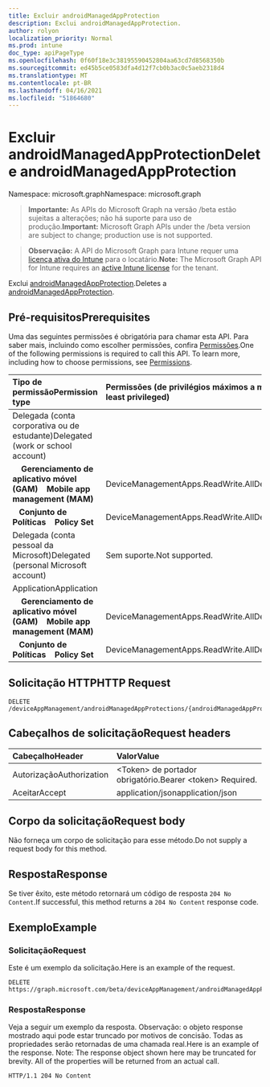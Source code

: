 ```yaml
---
title: Excluir androidManagedAppProtection
description: Exclui androidManagedAppProtection.
author: rolyon
localization_priority: Normal
ms.prod: intune
doc_type: apiPageType
ms.openlocfilehash: 0f60f18e3c38195590452804aa63cd7d8568350b
ms.sourcegitcommit: ed45b5ce0583dfa4d12f7cb0b3ac0c5aeb2318d4
ms.translationtype: MT
ms.contentlocale: pt-BR
ms.lasthandoff: 04/16/2021
ms.locfileid: "51864680"
---
```

# <a name="delete-androidmanagedappprotection"></a><span data-ttu-id="c9ab5-103">Excluir androidManagedAppProtection</span><span class="sxs-lookup"><span data-stu-id="c9ab5-103">Delete androidManagedAppProtection</span></span>

<span data-ttu-id="c9ab5-104">Namespace: microsoft.graph</span><span class="sxs-lookup"><span data-stu-id="c9ab5-104">Namespace: microsoft.graph</span></span>

> <span data-ttu-id="c9ab5-105">**Importante:** As APIs do Microsoft Graph na versão /beta estão sujeitas a alterações; não há suporte para uso de produção.</span><span class="sxs-lookup"><span data-stu-id="c9ab5-105">**Important:** Microsoft Graph APIs under the /beta version are subject to change; production use is not supported.</span></span>

> <span data-ttu-id="c9ab5-106">**Observação:** A API do Microsoft Graph para Intune requer uma [licença ativa do Intune](https://go.microsoft.com/fwlink/?linkid=839381) para o locatário.</span><span class="sxs-lookup"><span data-stu-id="c9ab5-106">**Note:** The Microsoft Graph API for Intune requires an [active Intune license](https://go.microsoft.com/fwlink/?linkid=839381) for the tenant.</span></span>

<span data-ttu-id="c9ab5-107">Exclui [androidManagedAppProtection](../resources/intune-shared-androidmanagedappprotection.md).</span><span class="sxs-lookup"><span data-stu-id="c9ab5-107">Deletes a [androidManagedAppProtection](../resources/intune-shared-androidmanagedappprotection.md).</span></span>

## <a name="prerequisites"></a><span data-ttu-id="c9ab5-108">Pré-requisitos</span><span class="sxs-lookup"><span data-stu-id="c9ab5-108">Prerequisites</span></span>
<span data-ttu-id="c9ab5-p101">Uma das seguintes permissões é obrigatória para chamar esta API. Para saber mais, incluindo como escolher permissões, confira [Permissões](/graph/permissions-reference).</span><span class="sxs-lookup"><span data-stu-id="c9ab5-p101">One of the following permissions is required to call this API. To learn more, including how to choose permissions, see [Permissions](/graph/permissions-reference).</span></span>

|<span data-ttu-id="c9ab5-111">Tipo de permissão</span><span class="sxs-lookup"><span data-stu-id="c9ab5-111">Permission type</span></span>|<span data-ttu-id="c9ab5-112">Permissões (de privilégios máximos a mínimos)</span><span class="sxs-lookup"><span data-stu-id="c9ab5-112">Permissions (from most to least privileged)</span></span>|
|:---|:---|
|<span data-ttu-id="c9ab5-113">Delegada (conta corporativa ou de estudante)</span><span class="sxs-lookup"><span data-stu-id="c9ab5-113">Delegated (work or school account)</span></span>||
| <span data-ttu-id="c9ab5-114">&nbsp; &nbsp; **Gerenciamento de aplicativo móvel (GAM)**</span><span class="sxs-lookup"><span data-stu-id="c9ab5-114">&nbsp; &nbsp; **Mobile app management (MAM)**</span></span> | <span data-ttu-id="c9ab5-115">DeviceManagementApps.ReadWrite.All</span><span class="sxs-lookup"><span data-stu-id="c9ab5-115">DeviceManagementApps.ReadWrite.All</span></span>|
| <span data-ttu-id="c9ab5-116">&nbsp;&nbsp; **Conjunto de Políticas**</span><span class="sxs-lookup"><span data-stu-id="c9ab5-116">&nbsp; &nbsp; **Policy Set**</span></span> | <span data-ttu-id="c9ab5-117">DeviceManagementApps.ReadWrite.All</span><span class="sxs-lookup"><span data-stu-id="c9ab5-117">DeviceManagementApps.ReadWrite.All</span></span>|
|<span data-ttu-id="c9ab5-118">Delegada (conta pessoal da Microsoft)</span><span class="sxs-lookup"><span data-stu-id="c9ab5-118">Delegated (personal Microsoft account)</span></span>|<span data-ttu-id="c9ab5-119">Sem suporte.</span><span class="sxs-lookup"><span data-stu-id="c9ab5-119">Not supported.</span></span>|
|<span data-ttu-id="c9ab5-120">Application</span><span class="sxs-lookup"><span data-stu-id="c9ab5-120">Application</span></span>||
| <span data-ttu-id="c9ab5-121">&nbsp; &nbsp; **Gerenciamento de aplicativo móvel (GAM)**</span><span class="sxs-lookup"><span data-stu-id="c9ab5-121">&nbsp; &nbsp; **Mobile app management (MAM)**</span></span> | <span data-ttu-id="c9ab5-122">DeviceManagementApps.ReadWrite.All</span><span class="sxs-lookup"><span data-stu-id="c9ab5-122">DeviceManagementApps.ReadWrite.All</span></span>|
| <span data-ttu-id="c9ab5-123">&nbsp;&nbsp; **Conjunto de Políticas**</span><span class="sxs-lookup"><span data-stu-id="c9ab5-123">&nbsp; &nbsp; **Policy Set**</span></span> | <span data-ttu-id="c9ab5-124">DeviceManagementApps.ReadWrite.All</span><span class="sxs-lookup"><span data-stu-id="c9ab5-124">DeviceManagementApps.ReadWrite.All</span></span>|

## <a name="http-request"></a><span data-ttu-id="c9ab5-125">Solicitação HTTP</span><span class="sxs-lookup"><span data-stu-id="c9ab5-125">HTTP Request</span></span>
<!-- {
  "blockType": "ignored"
}
-->
``` http
DELETE /deviceAppManagement/androidManagedAppProtections/{androidManagedAppProtectionId}
```

## <a name="request-headers"></a><span data-ttu-id="c9ab5-126">Cabeçalhos de solicitação</span><span class="sxs-lookup"><span data-stu-id="c9ab5-126">Request headers</span></span>
|<span data-ttu-id="c9ab5-127">Cabeçalho</span><span class="sxs-lookup"><span data-stu-id="c9ab5-127">Header</span></span>|<span data-ttu-id="c9ab5-128">Valor</span><span class="sxs-lookup"><span data-stu-id="c9ab5-128">Value</span></span>|
|:---|:---|
|<span data-ttu-id="c9ab5-129">Autorização</span><span class="sxs-lookup"><span data-stu-id="c9ab5-129">Authorization</span></span>|<span data-ttu-id="c9ab5-130">&lt;Token&gt; de portador obrigatório.</span><span class="sxs-lookup"><span data-stu-id="c9ab5-130">Bearer &lt;token&gt; Required.</span></span>|
|<span data-ttu-id="c9ab5-131">Aceitar</span><span class="sxs-lookup"><span data-stu-id="c9ab5-131">Accept</span></span>|<span data-ttu-id="c9ab5-132">application/json</span><span class="sxs-lookup"><span data-stu-id="c9ab5-132">application/json</span></span>|

## <a name="request-body"></a><span data-ttu-id="c9ab5-133">Corpo da solicitação</span><span class="sxs-lookup"><span data-stu-id="c9ab5-133">Request body</span></span>
<span data-ttu-id="c9ab5-134">Não forneça um corpo de solicitação para esse método.</span><span class="sxs-lookup"><span data-stu-id="c9ab5-134">Do not supply a request body for this method.</span></span>

## <a name="response"></a><span data-ttu-id="c9ab5-135">Resposta</span><span class="sxs-lookup"><span data-stu-id="c9ab5-135">Response</span></span>
<span data-ttu-id="c9ab5-136">Se tiver êxito, este método retornará um código de resposta `204 No Content`.</span><span class="sxs-lookup"><span data-stu-id="c9ab5-136">If successful, this method returns a `204 No Content` response code.</span></span>

## <a name="example"></a><span data-ttu-id="c9ab5-137">Exemplo</span><span class="sxs-lookup"><span data-stu-id="c9ab5-137">Example</span></span>

### <a name="request"></a><span data-ttu-id="c9ab5-138">Solicitação</span><span class="sxs-lookup"><span data-stu-id="c9ab5-138">Request</span></span>
<span data-ttu-id="c9ab5-139">Este é um exemplo da solicitação.</span><span class="sxs-lookup"><span data-stu-id="c9ab5-139">Here is an example of the request.</span></span>
``` http
DELETE https://graph.microsoft.com/beta/deviceAppManagement/androidManagedAppProtections/{androidManagedAppProtectionId}
```

### <a name="response"></a><span data-ttu-id="c9ab5-140">Resposta</span><span class="sxs-lookup"><span data-stu-id="c9ab5-140">Response</span></span>
<span data-ttu-id="c9ab5-p102">Veja a seguir um exemplo da resposta. Observação: o objeto response mostrado aqui pode estar truncado por motivos de concisão. Todas as propriedades serão retornadas de uma chamada real.</span><span class="sxs-lookup"><span data-stu-id="c9ab5-p102">Here is an example of the response. Note: The response object shown here may be truncated for brevity. All of the properties will be returned from an actual call.</span></span>
``` http
HTTP/1.1 204 No Content
```







